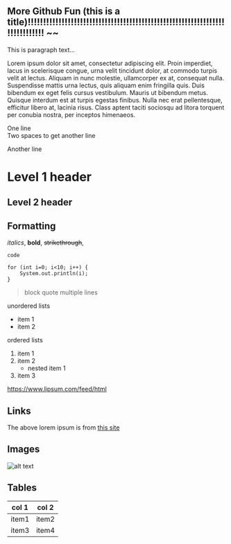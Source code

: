 More Github Fun (this is a title)!!!!!!!!!!!!!!!!!!!!!!!!!!!!!!!!!!!!!!!!!!!!!!!!!!!!!!!!!!!!!!!!!!!!!!!!!!!! ~~
---------------------------------
This is paragraph text...

Lorem ipsum dolor sit amet, consectetur adipiscing elit. Proin imperdiet, lacus in scelerisque congue, urna velit tincidunt dolor, at commodo turpis velit at lectus. Aliquam in nunc molestie, ullamcorper ex at, consequat nulla. Suspendisse mattis urna lectus, quis aliquam enim fringilla quis. Duis bibendum ex eget felis cursus vestibulum. Mauris ut bibendum metus. Quisque interdum est at turpis egestas finibus. Nulla nec erat pellentesque, efficitur libero at, lacinia risus. Class aptent taciti sociosqu ad litora torquent per conubia nostra, per inceptos himenaeos.

One line  
Two spaces to get another line

Another line

# Level 1 header
## Level 2 header

## Formatting
*italics*, **bold**, ~~strikethrough~~,

`code`

```
for (int i=0; i<10; i++) {
    System.out.println(i);
}
```

>block quote
>multiple lines

unordered lists
* item 1
* item 2

ordered lists
1. item 1
1. item 2
    * nested item 1
1. item 3

https://www.lipsum.com/feed/html

## Links
The above lorem ipsum is from [this site](https://www.lipsum.com/feed/html)

## Images
![alt text](https://steemitimages.com/0x0/https://steemitimages.com/DQmZoxt18AetawkUVcZX24CZbde9rgQ9gnX1xWFUXTqYAS5/I-love-Markdown.jpg)

## Tables
|col 1|col 2|
|----|----|
|item1|item2|
|item3|item4|
